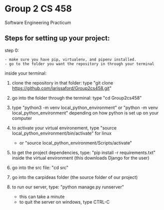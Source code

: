 # Group 2 CS 458
Software Engineering Practicum

## Steps for setting up your project:

step 0:

	- make sure you have pip, virtualenv, and pipenv installed.
	- go to the folder you want the repository in through your terminal
	
inside your terminal:

1. clone the repository in that folder: type "git clone https://github.com/larissaford/Group2cs458.git"

2. go into the folder through the terminal: type "cd Group2cs458"

3. type "python3 -m venv local_python_environment" or "python -m venv local_python_environment" depending on how python is set up on your computer

4. to activate your virtual environement, type "source local_python_environment/bin/activate" for linux

	- or "source local_python_environment/Scripts/activate"
	
5. to get the project dependencies, type: "pip install -r requirements.txt" inside the virtual environment
(this downloads Django for the user)

5. go into the src file: "cd src"

6. go into the carpideas folder (the source folder of our project)

7. to run our server, type: "python manage.py runserver"
	
	- this can take a minute
	- to quit the server on windows, type CTRL-C
